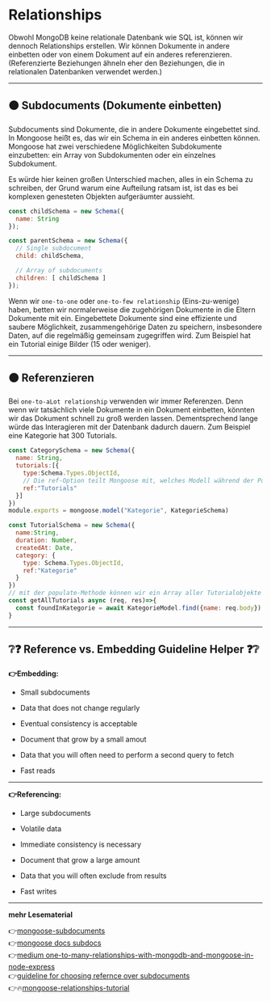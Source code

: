 # Relationships

Obwohl MongoDB keine relationale Datenbank wie SQL ist, können wir dennoch Relationships erstellen. Wir können Dokumente in andere einbetten oder von einem Dokument auf ein anderes referenzieren. (Referenzierte Beziehungen ähneln eher den Beziehungen, die in relationalen Datenbanken verwendet werden.)

---
## :orange_circle: Subdocuments (Dokumente einbetten)


Subdocuments sind Dokumente, die in andere Dokumente eingebettet sind. In Mongoose heißt es, das wir ein Schema in ein anderes einbetten können. Mongoose hat zwei verschiedene Möglichkeiten Subdokumente einzubetten: ein Array von Subdokumenten oder ein einzelnes Subdokument. 

Es würde hier keinen großen Unterschied machen, alles in ein Schema zu schreiben, der Grund warum eine Aufteilung ratsam ist, ist das es bei komplexen genesteten Objekten aufgeräumter aussieht.


```javascript
const childSchema = new Schema({
  name: String
});

const parentSchema = new Schema({
  // Single subdocument
  child: childSchema,

  // Array of subdocuments
  children: [ childSchema ]
});
```

Wenn wir `one-to-one` oder `one-to-few relationship`   (Eins-zu-wenige) haben, betten wir normalerweise die zugehörigen Dokumente in die Eltern Dokumente mit ein. Eingebettete Dokumente sind eine effiziente und saubere Möglichkeit, zusammengehörige Daten zu speichern, insbesondere Daten, auf die regelmäßig gemeinsam zugegriffen wird.
Zum Beispiel hat ein Tutorial einige Bilder (15 oder weniger). 

----

## :orange_circle: Referenzieren

Bei `one-to-aLot relationship` verwenden wir immer Referenzen. Denn wenn wir tatsächlich viele Dokumente in ein Dokument einbetten, könnten wir das Dokument schnell zu groß werden lassen. Dementsprechend lange würde das Interagieren mit der Datenbank dadurch dauern.
Zum Beispiel eine Kategorie hat 300 Tutorials.

```javascript
const CategorySchema = new Schema({
  name: String,
  tutorials:[{
    type:Schema.Types.ObjectId,
    // Die ref-Option teilt Mongoose mit, welches Modell während der Population verwendet werden soll
    ref:"Tutorials"
  }]
})
module.exports = mongoose.model("Kategorie", KategorieSchema)

const TutorialSchema = new Schema({
  name:String,
  duration: Number,
  createdAt: Date,
  category: {
    type: Schema.Types.ObjectId,
    ref:"Kategorie"
  }
})
// mit der populate-Methode können wir ein Array aller Tutorialobjekte abrufen und nicht nur ihre ObjectID. 
const getAllTutorials async (req, res)=>{
  const foundInKategorie = await KategorieModel.find({name: req.body}).populate("tutorials")
}
```

---

## :grey_question::question: Reference vs. Embedding Guideline Helper :question::grey_question:

**:point_right:Embedding:**

- Small subdocuments

- Data that does not change regularly

- Eventual consistency is acceptable

- Document that grow by a small amout

- Data that you will often need to perform a second query to fetch

- Fast reads

---

**:point_right:Referencing:**

- Large subdocuments

- Volatile data

- Immediate consistency is necessary

- Document that grow a large amount

- Data that you will often exclude from results

- Fast writes

---

**mehr Lesematerial**

:point_right:[mongoose-subdocuments](https://zellwk.com/blog/mongoose-subdocuments/)\
:point_right:[mongoose docs subdocs](https://mongoosejs.com/docs/subdocs.html)\
:point_right:[medium one-to-many-relationships-with-mongodb-and-mongoose-in-node-express ](https://medium.com/@brandon.lau86/one-to-many-relationships-with-mongodb-and-mongoose-in-node-express-d5c9d23d93c2)\
:point_right:[guideline for choosing refernce over subdocuments](https://www.bezkoder.com/mongoose-one-to-many-relationship/)\
:point_right::fire:[mongoose-relationships-tutorial](https://vegibit.com/mongoose-relationships-tutorial/)



